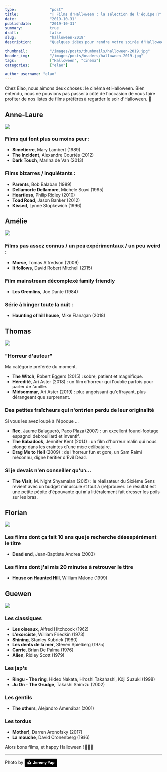 ```yaml
---
type:               "post"
title:              "🎃 Films d'Halloween : la sélection de l'équipe 🍿"
date:               "2019-10-31"
publishdate:        "2019-10-31"
summary:            true
draft:              false
slug:               "halloween-2019"
description:        "Quelques idées pour rendre votre soirée d'Halloween un peu plus effrayante ou étrange ... 👻"

thumbnail:          "/images/posts/thumbnails/halloween-2019.jpg"
header_img:         "/images/posts/headers/halloween-2019.jpg"
tags:               ["Halloween", "cinéma"]
categories:         ["elao"]

author_username: "elao"
---
```


Chez Elao, nous aimons deux choses : le cinéma et Halloween. Bien entendu, nous ne pouvions pas passer à côté de l'occasion de vous faire profiter de nos listes de films préférés à regarder le soir d'Halloween. 🦇

<!--more-->

## Anne-Laure

![](/images/posts/2019/halloween/anne-laure.png)

### Films qui font plus ou moins peur :

- __Simetierre__, Mary Lambert (1989)
- __The Incident__, Alexandre Courtès (2012)
- __Dark Touch__, Marina de Van (2013)

### Films bizarres / inquiétants :

- __Parents__, Bob Balaban (1989)
- __Dellamorte Dellamore__, Michele Soavi (1995)
- __Heartless__, Philip Ridley (2010)
- __Toad Road__, Jason Banker (2012)
- __Kissed__, Lynne Stopkewich (1996)

## Amélie

![](/images/posts/2019/halloween/amelie.jpg)

### Films pas assez connus / un peu expérimentaux / un peu weird :

- __Morse__, Tomas Alfredson (2009)
- __It follows__, David Robert Mitchell (2015)

### Film mainstream décomplexé family friendly

- __Les Gremlins__, Joe Dante (1984)

### Série à binger toute la nuit :

- __Haunting of hill house__, Mike Flanagan (2018)

## Thomas

![](/images/posts/2019/halloween/thomas.png)

###  "Horreur d'auteur"

Ma catégorie préférée du moment.

- __The Witch__, Robert Eggers (2015) : sobre, patient et magnifique.
- __Héredité__, Ari Aster (2018) : un film d'horreur qui l'oublie parfois pour parler de famille.
- __Midsommar__, Ari Aster (2019) : plus angoissant qu'effrayant, plus dérangeant que surprenant.

### Des petites fraîcheurs qui n'ont rien perdu de leur originalité

Si vous les avez loupé à l'époque ...

- __Rec__, Jaume Balagueró, Paco Plaza (2007) : un excellent found-footage espagnol debrouillard et inventif.
- __The Babadook__, Jennifer Kent (2014) : un film d'horreur malin qui nous plonge dans les craintes d'une mère célibataire.
- __Drag Me to Hell__ (2009) : de l'horreur fun et gore, un Sam Raimi méconnu, digne héritier d'Evil Dead.

### Si je devais n'en conseiller qu'un...

- __The Visit__, M. Night Shyamalan (2015) : le réalisateur du Sixième Sens revient avec un budget minuscule et tout à (re)prouver. Le résultat est une petite pépite d'épouvante qui m'a littéralement fait dresser les poils sur les bras.

## Florian

![](/images/posts/2019/halloween/flo.png)

### Les films dont ça fait 10 ans que je recherche désespérément le titre
- __Dead end__, Jean-Baptiste Andrea (2003)

### Les films dont j'ai mis 20 minutes à retrouver le titre
- __House on Haunted Hill__, William Malone (1999)

## Guewen

![](/images/posts/2019/halloween/guewen.png)

### Les classiques

- __Les oiseaux__, Alfred Hitchcock (1962)
- __L'exorciste__, William Friedkin (1973)
- __Shining__, Stanley Kubrick (1980)
- __Les dents de la mer__, Steven Spielberg (1975)
- __Carrie__, ‎Brian De Palma (1976)
- __Alien__, Ridley Scott (1979)

### Les jap's

- __Ringu - The ring__, Hideo Nakata, Hiroshi Takahashi, Kôji Suzuki (1998)
- __Ju On - The Grudge__, Takashi Shimizu (2002)

### Les gentils

- __The others__, Alejandro Amenábar (2001)

### Les tordus

- __Mother!__, Darren Aronofsky (2017)
- __La mouche__, David Cronenberg (1986)

Alors bons films, et happy Halloween ! 🎃🦇👻

---

Photo by <a style="background-color:black;color:white;text-decoration:none;padding:4px 6px;font-family:-apple-system, BlinkMacSystemFont, &quot;San Francisco&quot;, &quot;Helvetica Neue&quot;, Helvetica, Ubuntu, Roboto, Noto, &quot;Segoe UI&quot;, Arial, sans-serif;font-size:12px;font-weight:bold;line-height:1.2;display:inline-block;border-radius:3px" href="https://unsplash.com/@jeremyyappy?utm_medium=referral&amp;utm_campaign=photographer-credit&amp;utm_content=creditBadge" target="_blank" rel="noopener noreferrer" title="Download free do whatever you want high-resolution photos from Jeremy Yap"><span style="display:inline-block;padding:2px 3px"><svg xmlns="http://www.w3.org/2000/svg" style="height:12px;width:auto;position:relative;vertical-align:middle;top:-2px;fill:white" viewBox="0 0 32 32"><title>unsplash-logo</title><path d="M10 9V0h12v9H10zm12 5h10v18H0V14h10v9h12v-9z"></path></svg></span><span style="display:inline-block;padding:2px 3px">Jeremy Yap</span></a>
